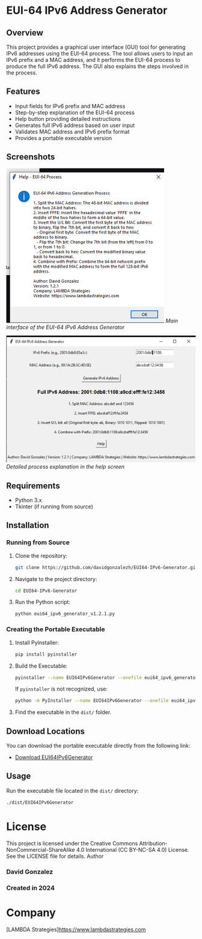 # EUI-64 IPv6 Address Generator

## Overview
This project provides a graphical user interface (GUI) tool for generating IPv6 addresses using the EUI-64 process. The tool allows users to input an IPv6 prefix and a MAC address, and it performs the EUI-64 process to produce the full IPv6 address. The GUI also explains the steps involved in the process.

## Features
- Input fields for IPv6 prefix and MAC address
- Step-by-step explanation of the EUI-64 process
- Help button providing detailed instructions
- Generates full IPv6 address based on user input
- Validates MAC address and IPv6 prefix format
- Provides a portable executable version

## Screenshots

![Screenshot 1](images/screenshot1.png)
*Main interface of the EUI-64 IPv6 Address Generator*

![Screenshot 2](images/screenshot2.png)
*Detailed process explanation in the help screen*

## Requirements
- Python 3.x
- Tkinter (if running from source)

## Installation

### Running from Source

1. Clone the repository:
    ```sh
    git clone https://github.com/davidgonzalezh/EUI64-IPv6-Generator.git
    ```
2. Navigate to the project directory:
    ```sh
    cd EUI64-IPv6-Generator
    ```

3. Run the Python script:
    ```sh
    python eui64_ipv6_generator_v1.2.1.py
    ```

### Creating the Portable Executable

1. Install PyInstaller:
    ```sh
    pip install pyinstaller
    ```

2. Build the Executable:
    ```sh
    pyinstaller --name EUI64IPv6Generator --onefile eui64_ipv6_generator_v1.2.1.py
    ```

   If `pyinstaller` is not recognized, use:
    ```sh
    python -m PyInstaller --name EUI64IPv6Generator --onefile eui64_ipv6_generator_v1.2.1.py
    ```

3. Find the executable in the `dist/` folder.

## Download Locations
You can download the portable executable directly from the following link:
- [Download EUI64IPv6Generator](https://github.com/davidgonzalezh/EUI64-IPv6-Generator/releases/latest)

## Usage
Run the executable file located in the `dist/` directory:
```sh
./dist/EUI64IPv6Generator
```
# License

This project is licensed under the Creative Commons Attribution-NonCommercial-ShareAlike 4.0 International (CC BY-NC-SA 4.0) License. See the LICENSE file for details.
Author

### David Gonzalez
### Created in 2024

# Company

[LAMBDA Strategies]https://www.lambdastrategies.com